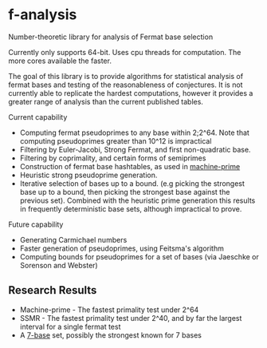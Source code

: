 # f-analysis
Number-theoretic library for analysis of Fermat base selection

Currently only supports 64-bit. Uses cpu threads for computation. The more cores available the faster. 

The goal of this library is to provide algorithms for statistical analysis of fermat bases and testing of the reasonableness of conjectures. It is not currently able to replicate the hardest computations, however it provides a greater range of analysis than the current published tables. 

Current capability

- Computing fermat pseudoprimes to any base within 2;2^64. Note that computing pseudoprimes greater than 10^12 is impractical
- Filtering by Euler-Jacobi, Strong Fermat, and first non-quadratic base.
- Filtering by coprimality, and certain forms of semiprimes
- Construction of fermat base hashtables, as used in [machine-prime](https://github.com/JASory/machine-prime)
- Heuristic strong pseudoprime generation.
- Iterative selection of bases up to a bound. (e.g picking the strongest base up to a bound, then picking the strongest base against the previous set). Combined with the heuristic prime generation this results in frequently deterministic base sets, although impractical to prove. 

Future capability 
- Generating Carmichael numbers
- Faster generation of pseudoprimes, using Feitsma's algorithm
- Computing bounds for pseudoprimes for a set of bases (via Jaeschke or Sorenson and Webster)

## Research Results
- Machine-prime - The fastest primality test under 2^64
- SSMR - The fastest primality test under 2^40, and by far the largest interval for a single fermat test
- A [7-base](https://github.com/JASory/Prime-Data/blob/main/Fermat-Base) set, possibly the strongest known for 7 bases
